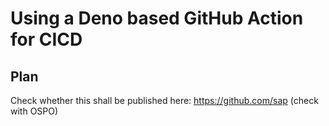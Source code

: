 # Using a Deno based GitHub Action for CICD

## Plan
Check whether this shall be published here: https://github.com/sap (check with OSPO)

